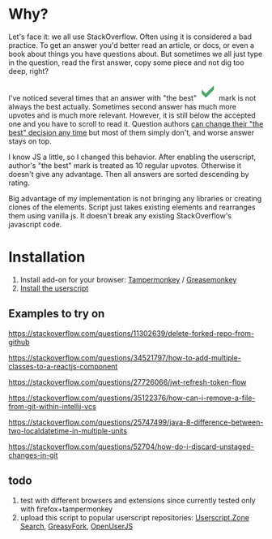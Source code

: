 # Why?

Let's face it: we all use StackOverflow. Often using it is considered a bad practice. To get an answer you'd better read an article, or docs, or even a book about things you have questions about. But sometimes we all just type in the question, read the first answer, copy some piece and not dig too deep, right?

I've noticed several times that an answer with "the best" ![the best mark](https://github.com/muRn/proper-sort/raw/main/best-answer.png) mark is not always the best actually. Sometimes second answer has much more upvotes and is much more relevant. However, it is still below the accepted one and you have to scroll to read it. Question authors [can change their "the best" decision any time](https://stackoverflow.com/help/someone-answers) but most of them simply don't, and worse answer stays on top.

I know JS a little, so I changed this behavior. After enabling the userscript, author's "the best" mark is treated as 10 regular upvotes. Otherwise it doesn't give any advantage. Then all answers are sorted descending by rating. 

Big advantage of my implementation is not bringing any libraries or creating clones of the elements. Script just takes existing elements and rearranges them using vanilla js. It doesn't break any existing StackOverflow's javascript code.

# Installation

1. Install add-on for your browser: [Tampermonkey](https://www.tampermonkey.net/) / [Greasemonkey](https://www.greasespot.net/)
2. [Install the userscript](https://github.com/muRn/proper-sort/raw/main/proper-sort.user.js)

## Examples to try on

https://stackoverflow.com/questions/11302639/delete-forked-repo-from-github

https://stackoverflow.com/questions/34521797/how-to-add-multiple-classes-to-a-reactjs-component

https://stackoverflow.com/questions/27726066/jwt-refresh-token-flow

https://stackoverflow.com/questions/35122376/how-can-i-remove-a-file-from-git-within-intellij-vcs

https://stackoverflow.com/questions/25747499/java-8-difference-between-two-localdatetime-in-multiple-units

https://stackoverflow.com/questions/52704/how-do-i-discard-unstaged-changes-in-git

## todo
1) test with different browsers and extensions since currently tested only with firefox+tampermonkey
2) upload this script to popular userscript repositories: [Userscript.Zone Search](https://www.userscript.zone/), [GreasyFork](https://greasyfork.org/), [OpenUserJS](https://openuserjs.org/)
